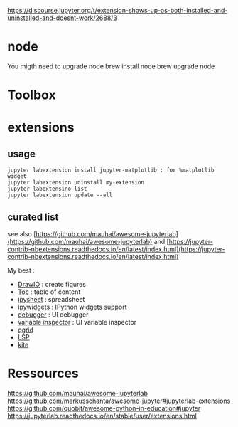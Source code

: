




https://discourse.jupyter.org/t/extension-shows-up-as-both-installed-and-uninstalled-and-doesnt-work/2688/3



# node
You migth need to upgrade node
brew install node
brew upgrade node


# Toolbox

# extensions
## usage
```
jupyter labextension install jupyter-matplotlib : for %matplotlib widget
jupyter labextension uninstall my-extension
jupyter labextensino list
jupyter labextension update --all
```

## curated list
see also [https://github.com/mauhai/awesome-jupyterlab](https://github.com/mauhai/awesome-jupyterlab) and [https://jupyter-contrib-nbextensions.readthedocs.io/en/latest/index.html](https://jupyter-contrib-nbextensions.readthedocs.io/en/latest/index.html)

My best : 
 - [DrawIO](https://github.com/QuantStack/jupyterlab-drawio) : create figures
 - [Toc](https://github.com/jupyterlab/jupyterlab-toc) : table of content
 - [ipysheet](https://github.com/QuantStack/ipysheet) : spreadsheet
 - [ipywidgets](https://github.com/jupyter-widgets/ipywidgets) : IPython widgets support
 - [debugger](https://github.com/jupyterlab/debugger) : UI debugger
 - [variable inspector](https://github.com/lckr/jupyterlab-variableInspector) : UI variable inspector
 - [qgrid](https://github.com/quantopian/qgrid)
 - [LSP](https://github.com/krassowski/jupyterlab-lsp)
 - [kite](https://github.com/kiteco/jupyterlab-kite)
 

# Ressources 
https://github.com/mauhai/awesome-jupyterlab
https://github.com/markusschanta/awesome-jupyter#jupyterlab-extensions
https://github.com/quobit/awesome-python-in-education#jupyter
https://jupyterlab.readthedocs.io/en/stable/user/extensions.html